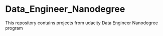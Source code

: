 # Data_Engineer_Nanodegree
This repository contains projects from udacity Data Engineer Nanodegree program
